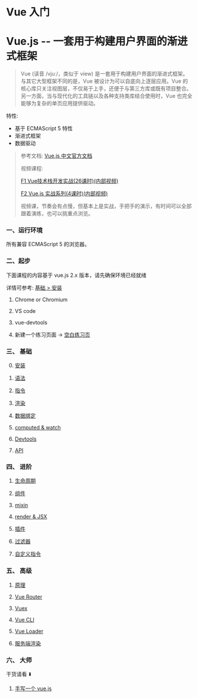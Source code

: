 # Vue 入门

# Vue.js -- 一套用于构建用户界面的渐进式框架

> Vue (读音 /vjuː/，类似于 view) 是一套用于构建用户界面的渐进式框架。与其它大型框架不同的是，Vue 被设计为可以自底向上逐层应用。Vue 的核心库只关注视图层，不仅易于上手，还便于与第三方库或既有项目整合。另一方面，当与现代化的工具链以及各种支持类库结合使用时，Vue 也完全能够为复杂的单页应用提供驱动。

特性:
- 基于 ECMAScript 5 特性
- 渐进式框架
- 数据驱动

> 
> 参考文档:
> [Vue.js 中文官方文档](https://cn.vuejs.org/)
> 
> 视频课程:
> 
> [F1 Vue技术栈开发实战(26课时)(内部视频)]()
> 
> [F2 Vue.js 实战系列(4课时)(内部视频)]()
> 
> 
> 视频课，节奏会有点慢，但基本上是实战，手把手的演示，有时间可以全部跟着演练，也可以挑重点浏览。


### 一、运行环境

所有兼容 ECMAScript 5 的浏览器。

### 二、起步

下面课程的内容基于 vue.js 2.x 版本，请先确保环境已经就绪

详情可参考: [基础 > 安装](./基础/0.&#32;安装.md)

1. Chrome or Chromium
   
2. VS code
   
3. vue-devtools
   
4. 新建一个练习页面 -> [空白练习页](https://github.com/YudongYang/blog/tree/master/blogs/Front/vue/练习/1.空白练习页.html)

### 三、 基础

0. [安装](./基础/0.&#32;安装.md)
   
1. [语法](./基础/1.&#32;语法.md)

2. [指令](./基础/2.&#32;指令.md)
   
3. [渲染](./基础/3.&#32;渲染.md)
   
4. [数据绑定](./基础/4.&#32;数据绑定.md)
   
5. [computed & watch](./基础/5.&#32;computed&#32;&&#32;watch.md)
   
6. [Devtools](./基础/6.&#32;Devtools.md)
   
7. [API](./基础/7.&#32;API.md)

### 四、 进阶

1. [生命周期](./进阶/1.&#32;生命周期.md)
   
2. [组件](./进阶/2.&#32;组件封装.md)
   
3. [mixin](./进阶/3.&#32;mixin.md)
   
4. [render & JSX](./进阶/4.&#32;render&#32;&&#32;JSX.md)
   
5. [插件](./进阶/5.&#32;插件.md)
   
6. [过滤器](./进阶/6.&#32;过滤器.md)
   
7. [自定义指令](./进阶/7.&#32;自定义指令.md)

### 五、 高级
   
1. [原理](./高级/1.&#32;原理.md)
   
2. [Vue Router](./高级/2.&#32;Vue&#32;Router.md)
   
3. [Vuex](./高级/3.&#32;Vuex.md)
   
4. [Vue CLI](./高级/4.&#32;Vue&#32;CLI.md)
   
5. [Vue Loader](./高级/5.&#32;Vue&#32;Loader.md)
   
6. [服务端渲染](./高级/6.&#32;服务端渲染.md)

### 六、 大师

干货请看 ⬇️

1. [手写一个 vue.js](./大师/1.&#32;手写一个&#32;vue.js.md)